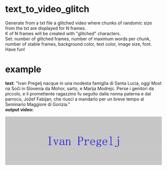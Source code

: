 # text_to_video_glitch
Generate from a txt file a glitched video where chunks of randomic size from the txt are displayed for N frames.  
K of N frames will be created with "glitched" characters.  
Set: number of glitched frames, number of maximum words per chunk, number of stable frames, background color, text color, image size, font.  
Have fun!

# example
**text**: "Ivan Pregelj nacque in una modesta famiglia di Santa Lucia, oggi Most na Soči in Slovenia da Mohor, sarto, e Marija Modrejc. Perse i genitori da piccolo, e il promettente ragazzino fu seguito dalla nonna paterna e dal parroco, Jožef Fabijan, che riuscì a mandarlo per un breve tempo al Seminario Maggiore di Gorizia."  
**output video:**  
<p align="center">
  <img src="output.gif" alt="animated" />
</p>
